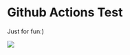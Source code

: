 # Github Actions Test

Just for fun:)

![](https://github.com/Danielhu229/github-actions-test/workflows/Rust/badge.svg)


